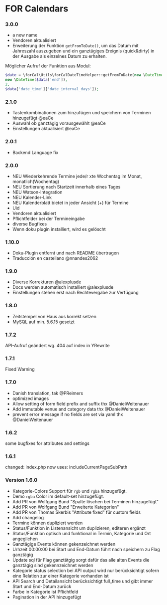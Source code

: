 # FOR Calendars

### 3.0.0 
- a new name
- Vendoren aktualisiert
- Erweiterung der Funktion `getFromToDate()`, um das Datum mit Jahreszahl auszugeben und ein ganztägiges Ereignis (quick&dirty) in der Ausgabe als einzelnes Datum zu erhalten.

Möglicher Aufruf der Funktion aus Modul:

```php
$date = \forCal\Utils\forCalDateTimeHelper::getFromToDate(new \DateTime($data['start']), 
new \DateTime($data['end']), 
2, 
$data['date_time']['date_interval_days']);
```


### 2.1.0
- Tastenkombinationen zum hinzufügen und speichern von Terminen hinzugefügt @eaCe 
- Auswahl ob ganztägig vorausgewählt @eaCe 
- Einstellungen aktualisiert @eaCe 

### 2.0.1
- Backend Language fix

### 2.0.0
- NEU Wiederkehrende Termine jede/r xte Wochentag im Monat, monatlich(Wochentag)
- NEU Sortierung nach Startzeit innerhalb eines Tages
- NEU Watson-Integration
- NEU Kalender-Link
- NEU Kalenderblatt bietet in jeder Ansicht (+) für Termine
- Uid
- Vendoren aktualisiert
- Pflichtfelder bei der Termineingabe
- diverse Bugfixes
- Wenn doku plugin installiert, wird es gelöscht


### 1.10.0
- Doku-Plugin entfernt und nach README übertragen
- Traducción en castellano @nnandes2062

### 1.9.0
- Diverse Korrekturen @alexplusde
- Docs werden automatisch installiert @alexplusde
- Einstellungen stehen erst nach Rechtevergabe zur Verfügung

### 1.8.0
- Zeitstempel von Haus aus korrekt setzen
- MySQL auf min. 5.6.15 gesetzt

### 1.7.2
API-Aufruf geändert wg. 404 auf index in YRewrite

### 1.7.1
Fixed Warning


### 1.7.0
- Danish translation, tak @PReimers
- optimized images
- Allow setting of form field prefix and suffix thx @DanielWeitenauer
- Add immutable venue and category data thx @DanielWeitenauer
- prevent error message if no fields are set via yaml thx @DanielWeitenauer

### 1.6.2

some bugfixes for attributes and settings

### 1.6.1

changed: index.php now uses: includeCurrentPageSubPath


### Version 1.6.0

* Kategorie-Colors Support für `rgb` und `rgba` hinzugefügt.
* Demo `rgba` Color im default-set hinzugefügt.
* Add PR von Wolfgang Bund "Spalte löschen bei Terminen hinzugefügt"
* Add PR von Wolfgang Bund "Erweiterte Kategorien"
* Add PR von Thomas Skerbis "Attribute fixed" für custom fields
* Add changelog
* Termine können dupliziert werden
* Status/Funktion in Listenansicht um duplizieren, editeren ergänzt
* Status/Funktion optisch und funktional in Termin, Kategorie und Ort angeglichen
* Ganztägige Events können gekenzeichnet werden
* Urhzeit 00:00:00 bei Start und End-Datum führt nach speichern zu Flag ganztägig
* Update sql für Flag ganztätgig sorgt dafür das alle alten Events die ganztägig sind gekennzeichnet werden
* Kategorie status selection bei API output wird nur berücksichtigt sofern eine Relation zur einer Kategorie vorhanden ist
* API Search und Detailansicht berücksichtigt full_time und gibt immer Start und End-Datum zurück
* Farbe in Kategorie ist Pflichtfeld
* Pagination in der API hinzugefügt
